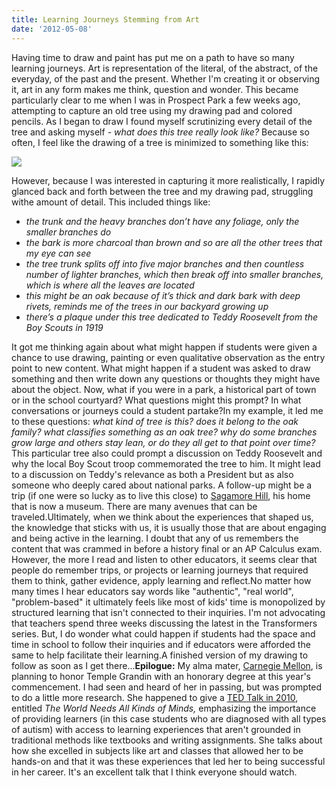```yaml
---
title: Learning Journeys Stemming from Art
date: '2012-05-08'
---
```


Having time to draw and paint has put me on a path to have so many learning journeys. Art is representation of the literal, of the abstract, of the everyday, of the past and the present. Whether I'm creating it or observing it, art in any form makes me think, question and wonder. This became particularly clear to me when I was in Prospect Park a few weeks ago, attempting to capture an old tree using my drawing pad and colored pencils. As I began to draw I found myself scrutinizing every detail of the tree and asking myself - _what does this tree really look like?_ Because so often, I feel like the drawing of a tree is minimized to something like this:

![](/images/blog/5dbe297dc2ce784db357f44a_SimpleTree-150x150.jpeg)

However, because I was interested in capturing it more realistically, I rapidly glanced back and forth between the tree and my drawing pad, struggling withe amount of detail. This included things like:

*   _the trunk and the heavy branches don’t have any foliage, only the smaller branches do_
*   _the bark is more charcoal than brown and so are all the other trees that my eye can see_
*   _the tree trunk splits off into five major branches and then countless number of lighter branches, which then break off into smaller branches, which is where all the leaves are located_
*   _this might be an oak because of it’s thick and dark bark with deep rivets, reminds me of the trees in our backyard growing up_
*   _there’s a plaque under this tree dedicated to Teddy Roosevelt from the Boy Scouts in 1919_

It got me thinking again about what might happen if students were given a chance to use drawing, painting or even qualitative observation as the entry point to new content. What might happen if a student was asked to draw something and then write down any questions or thoughts they might have about the object. Now, what if you were in a park, a historical part of town or in the school courtyard? What questions might this prompt? In what conversations or journeys could a student partake?In my example, it led me to these questions: _what kind of tree is this? does it belong to the oak family? what classifies something as an oak tree? why do some branches grow large and others stay lean, or do they all get to that point over time?_ This particular tree also could prompt a discussion on Teddy Roosevelt and why the local Boy Scout troop commemorated the tree to him. It might lead to a discussion on Teddy's relevance as both a President but as also someone who deeply cared about national parks. A follow-up might be a trip (if one were so lucky as to live this close) to [Sagamore Hill](http://www.nps.gov/sahi/index.htmhttp://), his home that is now a museum. There are many avenues that can be traveled.Ultimately, when we think about the experiences that shaped us, the knowledge that sticks with us, it is usually those that are about engaging and being active in the learning. I doubt that any of us remembers the content that was crammed in before a history final or an AP Calculus exam. However, the more I read and listen to other educators, it seems clear that people do remember trips, or projects or learning journeys that required them to think, gather evidence, apply learning and reflect.No matter how many times I hear educators say words like "authentic", "real world", "problem-based" it ultimately feels like most of kids' time is monopolized by structured learning that isn't connected to their inquiries. I'm not advocating that teachers spend three weeks discussing the latest in the Transformers series. But, I do wonder what could happen if students had the space and time in school to follow their inquiries and if educators were afforded the same to help facilitate their learning.A finished version of my drawing to follow as soon as I get there...**Epilogue:** My alma mater, [Carnegie Mellon](http://www.cmu.edu/index.shtml), is planning to honor Temple Grandin with an honorary degree at this year's commencement. I had seen and heard of her in passing, but was prompted to do a little more research. She happened to give a [TED Talk in 2010](http://www.youtube.com/watch?v=fn_9f5x0f1Q), entitled _The World Needs All Kinds of Minds,_ emphasizing the importance of providing learners (in this case students who are diagnosed with all types of autism) with access to learning experiences that aren't grounded in traditional methods like textbooks and writing assignments. She talks about how she excelled in subjects like art and classes that allowed her to be hands-on and that it was these experiences that led her to being successful in her career. It's an excellent talk that I think everyone should watch.
